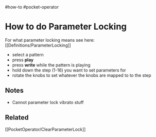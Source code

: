 #how-to #pocket-operator 

# How to do Parameter Locking
For what parameter locking means see here:  [[Definitions/ParameterLocking]]

- select a pattern
- press **play**
- press **write** while the pattern is playing
- hold down the step (1-16) you want to set parameters for
- rotate the knobs to set whatever the knobs are mapped to to the step

## Notes
- Cannot parameter lock vibrato stuff

## Related
[[PocketOperator/ClearParameterLock]]